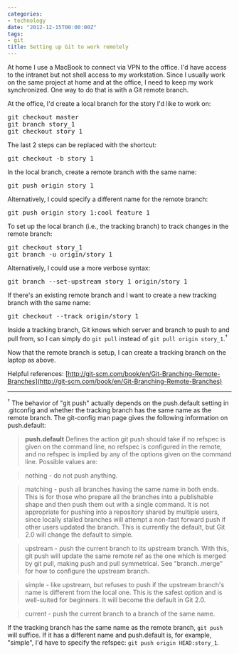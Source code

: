 ```yaml
---
categories:
- technology
date: "2012-12-15T00:00:00Z"
tags:
- git
title: Setting up Git to work remotely
---
```

At home I use a MacBook to connect via VPN to the office. I'd have access to the intranet but not shell access to my workstation. Since I usually work on the same project at home and at the office, I need to keep my work synchronized. One way to do that is with a Git remote branch.

At the office, I'd create a local branch for the story I'd like to work on:

<pre>
git checkout master
git branch story_1
git checkout story_1
</pre>

The last 2 steps can be replaced with the shortcut:

<pre>
git checkout -b story_1
</pre>

In the local branch, create a remote branch with the same name:

<pre>
git push origin story_1
</pre>

Alternatively, I could specify a different name for the remote branch:

<pre>
git push origin story_1:cool_feature_1
</pre>

To set up the local branch (i.e., the tracking branch) to track changes in the remote branch:

<pre>
git checkout story_1
git branch -u origin/story_1
</pre>

Alternatively, I could use a more verbose syntax:

<pre>
git branch --set-upstream story_1 origin/story_1
</pre>

If there's an existing remote branch and I want to create a new tracking branch with the same name:

<pre>
git checkout --track origin/story_1
</pre>

Inside a tracking branch, Git knows which server and branch to push to and pull from, so I can simply do `git pull` instead of `git pull origin story_1`.<sup>&dagger;</sup>

Now that the remote branch is setup, I can create a tracking branch on the laptop as above.

Helpful references: [http://git-scm.com/book/en/Git-Branching-Remote-Branches](http://git-scm.com/book/en/Git-Branching-Remote-Branches)

<hr>
<sup>&dagger;</sup> The behavior of "git push" actually depends on the push.default setting in .gitconfig and whether the tracking branch has the same name as the remote branch. The git-config man page gives the following information on push.default:


> <b>push.default</b> Defines the action git push should take if no refspec is given on the command line, no refspec is configured in the remote, and no refspec is implied by any of the options given on the command line. Possible values are:

> nothing - do not push anything.

> matching - push all branches having the same name in both ends. This is for those who prepare all the branches into a publishable shape and then push them out with a single command. It is not appropriate for pushing into a repository shared by multiple users, since locally stalled branches will attempt a non-fast forward push if other users updated the branch. This is currently the default, but Git 2.0 will change the default to simple.

> upstream - push the current branch to its upstream branch. With this, git push will update the same remote ref as the one which is merged by git pull, making push and pull symmetrical. See "branch.<name>.merge" for how to configure the upstream branch.

> simple - like upstream, but refuses to push if the upstream branch's name is different from the local one. This is the safest option and is well-suited for beginners. It will become the default in Git 2.0.

> current - push the current branch to a branch of the same name.

If the tracking branch has the same name as the remote branch, `git push` will suffice.  If it has a different name and push.default is, for example, "simple", I'd have to specify the refspec: `git push origin HEAD:story_1`.